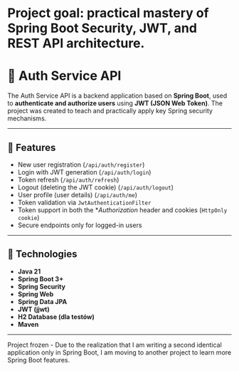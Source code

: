 # Project goal: practical mastery of Spring Boot Security, JWT, and REST API architecture.

# 🔐 Auth Service API

The Auth Service API is a backend application based on **Spring Boot**, used to **authenticate and authorize users** using **JWT (JSON Web Token)**.
The project was created to teach and practically apply key Spring security mechanisms.

---

## 🚀 Features

- New user registration (`/api/auth/register`)
- Login with JWT generation (`/api/auth/login`)
- Token refresh (`/api/auth/refresh`)
- Logout (deleting the JWT cookie) (`/api/auth/logout`)
- User profile (user details) (`/api/auth/me`)
- Token validation via `JwtAuthenticationFilter`
- Token support in both the **Authorization* header and cookies (`HttpOnly cookie`)
- Secure endpoints only for logged-in users

---

## 🧩 Technologies

- **Java 21**
- **Spring Boot 3+**
- **Spring Security**
- **Spring Web**
- **Spring Data JPA**
- **JWT (jjwt)**
- **H2 Database (dla testów)**
- **Maven**

---

Project frozen - Due to the realization that I am writing a second identical application only in Spring Boot, I am moving to another project to learn more Spring Boot features.
